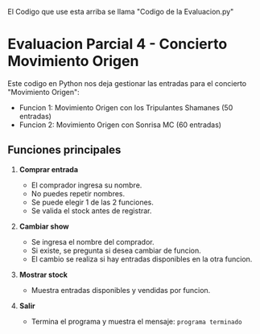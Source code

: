 El Codigo que use esta arriba se llama "Codigo de la Evaluacion.py"

# Evaluacion Parcial 4 - Concierto Movimiento Origen 

Este codigo en Python nos deja gestionar las entradas para el concierto "Movimiento Origen":

- Funcion 1: Movimiento Origen con los Tripulantes Shamanes (50 entradas)
- Funcion 2: Movimiento Origen con Sonrisa MC (60 entradas)

## Funciones principales

1. **Comprar entrada**
   - El comprador ingresa su nombre.
   - No puedes repetir nombres.
   - Se puede elegir 1 de las 2 funciones.
   - Se valida el stock antes de registrar.

2. **Cambiar show**
   - Se ingresa el nombre del comprador.
   - Si existe, se pregunta si desea cambiar de funcion.
   - El cambio se realiza si hay entradas disponibles en la otra funcion.

3. **Mostrar stock**
   - Muestra entradas disponibles y vendidas por funcion.

4. **Salir**
   - Termina el programa y muestra el mensaje: `programa terminado`
